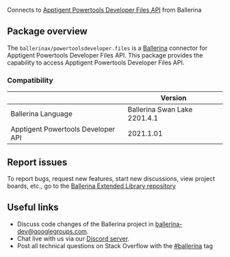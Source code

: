 Connects to [Apptigent Powertools Developer Files API](https://portal.apptigent.com/node/612) from Ballerina

## Package overview
The `ballerinax/powertoolsdeveloper.files` is a [Ballerina](https://ballerina.io/) connector for Apptigent Powertools Developer Files API.
This package provides the capability to access Apptigent Powertools Developer Files API.

### Compatibility
|                                     | Version                         |
|-------------------------------------|---------------------------------|
| Ballerina Language                  | Ballerina Swan Lake 2201.4.1      | 
| Apptigent Powertools Developer API  | 2021.1.01                       |

## Report issues
To report bugs, request new features, start new discussions, view project boards, etc., go to the [Ballerina Extended Library repository](https://github.com/ballerina-platform/ballerina-extended-library)

## Useful links
- Discuss code changes of the Ballerina project in [ballerina-dev@googlegroups.com](mailto:ballerina-dev@googlegroups.com).
- Chat live with us via our [Discord server](https://discord.gg/ballerinalang).
- Post all technical questions on Stack Overflow with the [#ballerina](https://stackoverflow.com/questions/tagged/ballerina) tag
